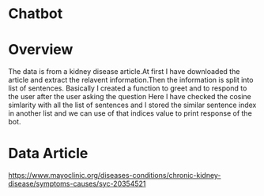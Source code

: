 # Chatbot
# Overview
The data is from a kidney disease article.At first I have downloaded the article and extract the relavent information.Then the information is split into list of sentences.
Basically I created a function to greet and to respond to the user 
after the user asking the question Here I have checked the cosine simlarity with all the list of sentences and I stored the similar sentence index in another list and we can use of that indices value to print response of the bot.

# Data Article
https://www.mayoclinic.org/diseases-conditions/chronic-kidney-disease/symptoms-causes/syc-20354521
